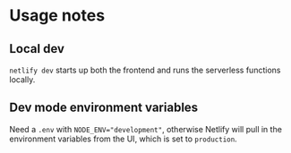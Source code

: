 # Usage notes

## Local dev

`netlify dev` starts up both the frontend and runs the serverless functions locally.

## Dev mode environment variables

Need a `.env` with `NODE_ENV="development"`, otherwise Netlify will pull in the environment variables from the UI, which is set to `production`.
